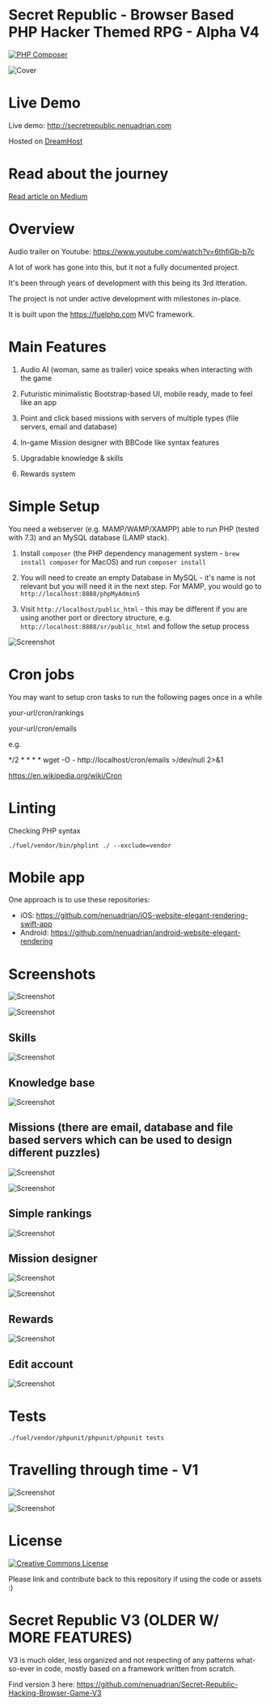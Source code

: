 # Secret Republic - Browser Based PHP Hacker Themed RPG - Alpha V4

[![PHP Composer](https://github.com/nenuadrian/hacker-rpg-php-browser-based-game/actions/workflows/php.yml/badge.svg)](https://github.com/nenuadrian/hacker-rpg-php-browser-based-game/actions/workflows/php.yml)

![Cover](images/cover.jpg)

# Live Demo

Live demo: http://secretrepublic.nenuadrian.com

Hosted on [DreamHost](https://mbsy.co/dreamhost/92571715)

# Read about the journey 

[Read article on Medium](https://adriannenu.medium.com/secret-republic-update-hacker-themed-browser-based-php-game-855299b4cdea)

# Overview

Audio trailer on Youtube: https://www.youtube.com/watch?v=6thfiGb-b7c

A lot of work has gone into this, but it not a fully documented project.

It's been through years of development with this being its 3rd itteration.

The project is not under active development with milestones in-place.

It is built upon the https://fuelphp.com MVC framework.

# Main Features

1. Audio AI (woman, same as trailer) voice speaks when interacting with the game

2. Futuristic minimalistic Bootstrap-based UI, mobile ready, made to feel like an app

3. Point and click based missions with servers of multiple types (file servers, email and database)

4. In-game Mission designer with BBCode like syntax features

5. Upgradable knowledge & skills

6. Rewards system


# Simple Setup

You need a webserver (e.g. MAMP/WAMP/XAMPP) able to run PHP (tested with 7.3) and an MySQL database (LAMP stack).

1. Install `composer` (the PHP dependency management system - `brew install composer` for MacOS) and run `composer install`

2. You will need to create an empty Database in MySQL - it's name is not relevant but you will need it in the next step. For MAMP, you would go to `http://localhost:8888/phpMyAdmin5`

3. Visit `http://localhost/public_html` - this may be different if you are using another port or directory structure, e.g. `http://localhost:8888/sr/public_html` and follow the setup process


![Screenshot](images/setup.png)



# Cron jobs

You may want to setup cron tasks to run the following pages once in a while

your-url/cron/rankings

your-url/cron/emails

e.g.

*/2 * * * * wget -O - http://localhost/cron/emails >/dev/null 2>&1

https://en.wikipedia.org/wiki/Cron

# Linting

Checking PHP syntax
```
./fuel/vendor/bin/phplint ./ --exclude=vendor
```

# Mobile app

One approach is to use these repositories: 
 * iOS: https://github.com/nenuadrian/iOS-website-elegant-rendering-swift-app
 * Android: https://github.com/nenuadrian/android-website-elegant-rendering

# Screenshots

![Screenshot](images/1.png)

![Screenshot](images/2.png)

## Skills
![Screenshot](images/3.png)

## Knowledge base
![Screenshot](images/4.png)

## Missions (there are email, database and file based servers which can be used to design different puzzles)
![Screenshot](images/5.png)

![Screenshot](images/6.png)

## Simple rankings
![Screenshot](images/7.png)

## Mission designer
![Screenshot](images/8.png)

![Screenshot](images/9.png)

## Rewards
![Screenshot](images/10.png)

## Edit account
![Screenshot](images/11.png)

# Tests

```
./fuel/vendor/phpunit/phpunit/phpunit tests
```

# Travelling through time - V1

![Screenshot](images/original1.jpg)

![Screenshot](images/original2.png)


# License

<a rel="license" href="http://creativecommons.org/licenses/by/4.0/"><img alt="Creative Commons License" style="border-width:0" src="https://i.creativecommons.org/l/by/4.0/88x31.png" /></a>

Please link and contribute back to this repository if using the code or assets :)


# Secret Republic V3 (OLDER W/ MORE FEATURES)

V3 is much older, less organized and not respecting of any patterns what-so-ever in code, mostly based on a framework written from scratch.

Find version 3 here: https://github.com/nenuadrian/Secret-Republic-Hacking-Browser-Game-V3
